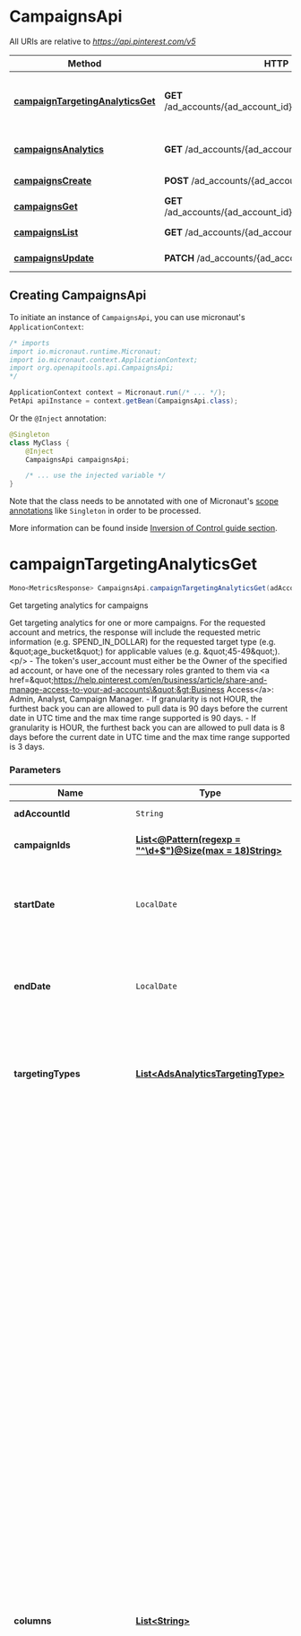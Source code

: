 # CampaignsApi

All URIs are relative to *https://api.pinterest.com/v5*

| Method | HTTP request | Description |
|------------- | ------------- | -------------|
| [**campaignTargetingAnalyticsGet**](CampaignsApi.md#campaignTargetingAnalyticsGet) | **GET** /ad_accounts/{ad_account_id}/campaigns/targeting_analytics | Get targeting analytics for campaigns |
| [**campaignsAnalytics**](CampaignsApi.md#campaignsAnalytics) | **GET** /ad_accounts/{ad_account_id}/campaigns/analytics | Get campaign analytics |
| [**campaignsCreate**](CampaignsApi.md#campaignsCreate) | **POST** /ad_accounts/{ad_account_id}/campaigns | Create campaigns |
| [**campaignsGet**](CampaignsApi.md#campaignsGet) | **GET** /ad_accounts/{ad_account_id}/campaigns/{campaign_id} | Get campaign |
| [**campaignsList**](CampaignsApi.md#campaignsList) | **GET** /ad_accounts/{ad_account_id}/campaigns | List campaigns |
| [**campaignsUpdate**](CampaignsApi.md#campaignsUpdate) | **PATCH** /ad_accounts/{ad_account_id}/campaigns | Update campaigns |


## Creating CampaignsApi

To initiate an instance of `CampaignsApi`, you can use micronaut's `ApplicationContext`:
```java
/* imports
import io.micronaut.runtime.Micronaut;
import io.micronaut.context.ApplicationContext;
import org.openapitools.api.CampaignsApi;
*/

ApplicationContext context = Micronaut.run(/* ... */);
PetApi apiInstance = context.getBean(CampaignsApi.class);
```

Or the `@Inject` annotation:
```java
@Singleton
class MyClass {
    @Inject
    CampaignsApi campaignsApi;

    /* ... use the injected variable */
}
```
Note that the class needs to be annotated with one of Micronaut's [scope annotations](https://docs.micronaut.io/latest/guide/#scopes) like `Singleton` in order to be processed.

More information can be found inside [Inversion of Control guide section](https://docs.micronaut.io/latest/guide/#ioc).

<a id="campaignTargetingAnalyticsGet"></a>
# **campaignTargetingAnalyticsGet**
```java
Mono<MetricsResponse> CampaignsApi.campaignTargetingAnalyticsGet(adAccountIdcampaignIdsstartDateendDatetargetingTypescolumnsgranularityclickWindowDaysengagementWindowDaysviewWindowDaysconversionReportTimeattributionTypes)
```

Get targeting analytics for campaigns

Get targeting analytics for one or more campaigns. For the requested account and metrics, the response will include the requested metric information (e.g. SPEND_IN_DOLLAR) for the requested target type (e.g. \&quot;age_bucket\&quot;) for applicable values (e.g. \&quot;45-49\&quot;). &lt;p/&gt; - The token&#39;s user_account must either be the Owner of the specified ad account, or have one of the necessary roles granted to them via &lt;a href&#x3D;\&quot;https://help.pinterest.com/en/business/article/share-and-manage-access-to-your-ad-accounts\&quot;&gt;Business Access&lt;/a&gt;: Admin, Analyst, Campaign Manager. - If granularity is not HOUR, the furthest back you can are allowed to pull data is 90 days before the current date in UTC time and the max time range supported is 90 days. - If granularity is HOUR, the furthest back you can are allowed to pull data is 8 days before the current date in UTC time and the max time range supported is 3 days.

### Parameters
| Name | Type | Description  | Notes |
|------------- | ------------- | ------------- | -------------|
| **adAccountId** | `String`| Unique identifier of an ad account. | |
| **campaignIds** | [**List&lt;@Pattern(regexp &#x3D; &quot;^\\d+$&quot;)@Size(max &#x3D; 18)String&gt;**](String.md)| List of Campaign Ids to use to filter the results. | |
| **startDate** | `LocalDate`| Metric report start date (UTC). Format: YYYY-MM-DD. Cannot be more than 90 days back from today. | |
| **endDate** | `LocalDate`| Metric report end date (UTC). Format: YYYY-MM-DD. Cannot be more than 90 days past start_date. | |
| **targetingTypes** | [**List&lt;AdsAnalyticsTargetingType&gt;**](AdsAnalyticsTargetingType.md)| Targeting type breakdowns for the report. The reporting per targeting type &lt;br&gt; is independent from each other. | |
| **columns** | [**List&lt;String&gt;**](String.md)| Columns to retrieve, encoded as a comma-separated string. **NOTE**: Any metrics defined as MICRO_DOLLARS returns a value based on the advertiser profile&#39;s currency field. For USD,($1/1,000,000, or $0.000001 - one one-ten-thousandth of a cent). it&#39;s microdollars. Otherwise, it&#39;s in microunits of the advertiser&#39;s currency.&lt;br/&gt;For example, if the advertiser&#39;s currency is GBP (British pound sterling), all MICRO_DOLLARS fields will be in GBP microunits (1/1,000,000 British pound).&lt;br/&gt;If a column has no value, it may not be returned | [enum: `SPEND_IN_MICRO_DOLLAR`, `PAID_IMPRESSION`, `SPEND_IN_DOLLAR`, `CPC_IN_MICRO_DOLLAR`, `ECPC_IN_MICRO_DOLLAR`, `ECPC_IN_DOLLAR`, `CTR`, `ECTR`, `CAMPAIGN_NAME`, `PIN_ID`, `TOTAL_ENGAGEMENT`, `ENGAGEMENT_1`, `ENGAGEMENT_2`, `ECPE_IN_DOLLAR`, `ENGAGEMENT_RATE`, `EENGAGEMENT_RATE`, `ECPM_IN_MICRO_DOLLAR`, `REPIN_RATE`, `CTR_2`, `CAMPAIGN_ID`, `ADVERTISER_ID`, `AD_ACCOUNT_ID`, `PIN_PROMOTION_ID`, `AD_ID`, `AD_GROUP_ID`, `CAMPAIGN_ENTITY_STATUS`, `CAMPAIGN_OBJECTIVE_TYPE`, `CPM_IN_MICRO_DOLLAR`, `CPM_IN_DOLLAR`, `AD_GROUP_ENTITY_STATUS`, `ORDER_LINE_ID`, `ORDER_LINE_NAME`, `CLICKTHROUGH_1`, `REPIN_1`, `IMPRESSION_1`, `IMPRESSION_1_GROSS`, `CLICKTHROUGH_1_GROSS`, `OUTBOUND_CLICK_1`, `CLICKTHROUGH_2`, `REPIN_2`, `IMPRESSION_2`, `OUTBOUND_CLICK_2`, `TOTAL_CLICKTHROUGH`, `TOTAL_IMPRESSION`, `TOTAL_IMPRESSION_USER`, `TOTAL_IMPRESSION_FREQUENCY`, `COST_PER_OUTBOUND_CLICK_IN_DOLLAR`, `TOTAL_ENGAGEMENT_SIGNUP`, `TOTAL_ENGAGEMENT_CHECKOUT`, `TOTAL_ENGAGEMENT_LEAD`, `TOTAL_CLICK_SIGNUP`, `TOTAL_CLICK_CHECKOUT`, `TOTAL_CLICK_ADD_TO_CART`, `TOTAL_CLICK_LEAD`, `TOTAL_VIEW_SIGNUP`, `TOTAL_VIEW_CHECKOUT`, `TOTAL_VIEW_ADD_TO_CART`, `TOTAL_VIEW_LEAD`, `TOTAL_CONVERSIONS`, `TOTAL_ENGAGEMENT_SIGNUP_VALUE_IN_MICRO_DOLLAR`, `TOTAL_ENGAGEMENT_CHECKOUT_VALUE_IN_MICRO_DOLLAR`, `TOTAL_CLICK_SIGNUP_VALUE_IN_MICRO_DOLLAR`, `TOTAL_CLICK_CHECKOUT_VALUE_IN_MICRO_DOLLAR`, `TOTAL_VIEW_SIGNUP_VALUE_IN_MICRO_DOLLAR`, `TOTAL_VIEW_CHECKOUT_VALUE_IN_MICRO_DOLLAR`, `TOTAL_WEB_SESSIONS`, `WEB_SESSIONS_1`, `WEB_SESSIONS_2`, `CAMPAIGN_LIFETIME_SPEND_CAP`, `CAMPAIGN_DAILY_SPEND_CAP`, `TOTAL_PAGE_VISIT`, `TOTAL_SIGNUP`, `TOTAL_CHECKOUT`, `TOTAL_CUSTOM`, `TOTAL_LEAD`, `TOTAL_SIGNUP_VALUE_IN_MICRO_DOLLAR`, `TOTAL_CHECKOUT_VALUE_IN_MICRO_DOLLAR`, `TOTAL_CUSTOM_VALUE_IN_MICRO_DOLLAR`, `PAGE_VISIT_COST_PER_ACTION`, `PAGE_VISIT_ROAS`, `CHECKOUT_ROAS`, `CUSTOM_ROAS`, `VIDEO_MRC_VIEWS_1`, `VIDEO_3SEC_VIEWS_2`, `VIDEO_P100_COMPLETE_2`, `VIDEO_P0_COMBINED_2`, `VIDEO_P25_COMBINED_2`, `VIDEO_P50_COMBINED_2`, `VIDEO_P75_COMBINED_2`, `VIDEO_P95_COMBINED_2`, `VIDEO_MRC_VIEWS_2`, `VIDEO_LENGTH`, `ECPV_IN_DOLLAR`, `ECPCV_IN_DOLLAR`, `ECPCV_P95_IN_DOLLAR`, `TOTAL_VIDEO_3SEC_VIEWS`, `TOTAL_VIDEO_P100_COMPLETE`, `TOTAL_VIDEO_P0_COMBINED`, `TOTAL_VIDEO_P25_COMBINED`, `TOTAL_VIDEO_P50_COMBINED`, `TOTAL_VIDEO_P75_COMBINED`, `TOTAL_VIDEO_P95_COMBINED`, `TOTAL_VIDEO_MRC_VIEWS`, `TOTAL_VIDEO_AVG_WATCHTIME_IN_SECOND`, `TOTAL_REPIN_RATE`, `WEB_CHECKOUT_COST_PER_ACTION`, `WEB_CHECKOUT_ROAS`, `TOTAL_WEB_CHECKOUT`, `TOTAL_WEB_CHECKOUT_VALUE_IN_MICRO_DOLLAR`, `TOTAL_WEB_CLICK_CHECKOUT`, `TOTAL_WEB_CLICK_CHECKOUT_VALUE_IN_MICRO_DOLLAR`, `TOTAL_WEB_ENGAGEMENT_CHECKOUT`, `TOTAL_WEB_ENGAGEMENT_CHECKOUT_VALUE_IN_MICRO_DOLLAR`, `TOTAL_WEB_VIEW_CHECKOUT`, `TOTAL_WEB_VIEW_CHECKOUT_VALUE_IN_MICRO_DOLLAR`, `INAPP_CHECKOUT_COST_PER_ACTION`, `TOTAL_OFFLINE_CHECKOUT`, `IDEA_PIN_PRODUCT_TAG_VISIT_1`, `IDEA_PIN_PRODUCT_TAG_VISIT_2`, `TOTAL_IDEA_PIN_PRODUCT_TAG_VISIT`, `LEADS`, `COST_PER_LEAD`, `QUIZ_COMPLETED`, `QUIZ_COMPLETION_RATE`, `SHOWCASE_PIN_CLICKTHROUGH`, `SHOWCASE_SUBPAGE_CLICKTHROUGH`, `SHOWCASE_SUBPIN_CLICKTHROUGH`, `SHOWCASE_SUBPAGE_IMPRESSION`, `SHOWCASE_SUBPIN_IMPRESSION`, `SHOWCASE_SUBPAGE_SWIPE_LEFT`, `SHOWCASE_SUBPAGE_SWIPE_RIGHT`, `SHOWCASE_SUBPIN_SWIPE_LEFT`, `SHOWCASE_SUBPIN_SWIPE_RIGHT`, `SHOWCASE_SUBPAGE_REPIN`, `SHOWCASE_SUBPIN_REPIN`, `SHOWCASE_SUBPAGE_CLOSEUP`, `SHOWCASE_CARD_THUMBNAIL_SWIPE_FORWARD`, `SHOWCASE_CARD_THUMBNAIL_SWIPE_BACKWARD`, `SHOWCASE_AVERAGE_SUBPAGE_CLOSEUP_PER_SESSION`, `TOTAL_CHECKOUT_CONVERSION_RATE`, `TOTAL_VIEW_CATEGORY_CONVERSION_RATE`, `TOTAL_ADD_TO_CART_CONVERSION_RATE`, `TOTAL_SIGNUP_CONVERSION_RATE`, `TOTAL_PAGE_VISIT_CONVERSION_RATE`, `TOTAL_LEAD_CONVERSION_RATE`, `TOTAL_SEARCH_CONVERSION_RATE`, `TOTAL_WATCH_VIDEO_CONVERSION_RATE`, `TOTAL_UNKNOWN_CONVERSION_RATE`, `TOTAL_CUSTOM_CONVERSION_RATE`] |
| **granularity** | [**Granularity**](.md)| TOTAL - metrics are aggregated over the specified date range.&lt;br&gt; DAY - metrics are broken down daily.&lt;br&gt; HOUR - metrics are broken down hourly.&lt;br&gt;WEEKLY - metrics are broken down weekly.&lt;br&gt;MONTHLY - metrics are broken down monthly | [enum: `TOTAL`, `DAY`, `HOUR`, `WEEK`, `MONTH`] |
| **clickWindowDays** | `Integer`| Number of days to use as the conversion attribution window for a pin click action. Applies to Pinterest Tag conversion metrics. Prior conversion tags use their defined attribution windows. If not specified, defaults to &#x60;30&#x60; days. | [optional parameter] [default to `30`] [enum: `0`, `1`, `7`, `14`, `30`, `60`] |
| **engagementWindowDays** | `Integer`| Number of days to use as the conversion attribution window for an engagement action. Engagements include saves, closeups, link clicks, and carousel card swipes. Applies to Pinterest Tag conversion metrics. Prior conversion tags use their defined attribution windows. If not specified, defaults to &#x60;30&#x60; days. | [optional parameter] [default to `30`] [enum: `0`, `1`, `7`, `14`, `30`, `60`] |
| **viewWindowDays** | `Integer`| Number of days to use as the conversion attribution window for a view action. Applies to Pinterest Tag conversion metrics. Prior conversion tags use their defined attribution windows. If not specified, defaults to &#x60;1&#x60; day. | [optional parameter] [default to `1`] [enum: `0`, `1`, `7`, `14`, `30`, `60`] |
| **conversionReportTime** | `String`| The date by which the conversion metrics returned from this endpoint will be reported. There are two dates associated with a conversion event: the date that the user interacted with the ad, and the date that the user completed a conversion event. | [optional parameter] [default to `TIME_OF_AD_ACTION`] [enum: `TIME_OF_AD_ACTION`, `TIME_OF_CONVERSION`] |
| **attributionTypes** | [**ConversionReportAttributionType**](.md)| List of types of attribution for the conversion report | [optional parameter] [enum: `INDIVIDUAL`, `HOUSEHOLD`] |


### Return type
[**MetricsResponse**](MetricsResponse.md)

### Authorization
* **[pinterest_oauth2](auth.md#pinterest_oauth2)**, scopes: `ads:read`

### HTTP request headers
 - **Content-Type**: Not defined
 - **Accept**: `application/json`

<a id="campaignsAnalytics"></a>
# **campaignsAnalytics**
```java
Mono<List<CampaignsAnalyticsResponseInner>> CampaignsApi.campaignsAnalytics(adAccountIdstartDateendDatecampaignIdscolumnsgranularityclickWindowDaysengagementWindowDaysviewWindowDaysconversionReportTime)
```

Get campaign analytics

Get analytics for the specified campaigns in the specified &lt;code&gt;ad_account_id&lt;/code&gt;, filtered by the specified options. - The token&#39;s user_account must either be the Owner of the specified ad account, or have one of the necessary roles granted to them via &lt;a href&#x3D;\&quot;https://help.pinterest.com/en/business/article/share-and-manage-access-to-your-ad-accounts\&quot;&gt;Business Access&lt;/a&gt;: Admin, Analyst, Campaign Manager. - If granularity is not HOUR, the furthest back you can are allowed to pull data is 90 days before the current date in UTC time and the max time range supported is 90 days. - If granularity is HOUR, the furthest back you can are allowed to pull data is 8 days before the current date in UTC time and the max time range supported is 3 days.

### Parameters
| Name | Type | Description  | Notes |
|------------- | ------------- | ------------- | -------------|
| **adAccountId** | `String`| Unique identifier of an ad account. | |
| **startDate** | `LocalDate`| Metric report start date (UTC). Format: YYYY-MM-DD. Cannot be more than 90 days back from today. | |
| **endDate** | `LocalDate`| Metric report end date (UTC). Format: YYYY-MM-DD. Cannot be more than 90 days past start_date. | |
| **campaignIds** | [**List&lt;@Pattern(regexp &#x3D; &quot;^\\d+$&quot;)@Size(max &#x3D; 18)String&gt;**](String.md)| List of Campaign Ids to use to filter the results. | |
| **columns** | [**List&lt;String&gt;**](String.md)| Columns to retrieve, encoded as a comma-separated string. **NOTE**: Any metrics defined as MICRO_DOLLARS returns a value based on the advertiser profile&#39;s currency field. For USD,($1/1,000,000, or $0.000001 - one one-ten-thousandth of a cent). it&#39;s microdollars. Otherwise, it&#39;s in microunits of the advertiser&#39;s currency.&lt;br/&gt;For example, if the advertiser&#39;s currency is GBP (British pound sterling), all MICRO_DOLLARS fields will be in GBP microunits (1/1,000,000 British pound).&lt;br/&gt;If a column has no value, it may not be returned | [enum: `SPEND_IN_MICRO_DOLLAR`, `PAID_IMPRESSION`, `SPEND_IN_DOLLAR`, `CPC_IN_MICRO_DOLLAR`, `ECPC_IN_MICRO_DOLLAR`, `ECPC_IN_DOLLAR`, `CTR`, `ECTR`, `CAMPAIGN_NAME`, `PIN_ID`, `TOTAL_ENGAGEMENT`, `ENGAGEMENT_1`, `ENGAGEMENT_2`, `ECPE_IN_DOLLAR`, `ENGAGEMENT_RATE`, `EENGAGEMENT_RATE`, `ECPM_IN_MICRO_DOLLAR`, `REPIN_RATE`, `CTR_2`, `CAMPAIGN_ID`, `ADVERTISER_ID`, `AD_ACCOUNT_ID`, `PIN_PROMOTION_ID`, `AD_ID`, `AD_GROUP_ID`, `CAMPAIGN_ENTITY_STATUS`, `CAMPAIGN_OBJECTIVE_TYPE`, `CPM_IN_MICRO_DOLLAR`, `CPM_IN_DOLLAR`, `AD_GROUP_ENTITY_STATUS`, `ORDER_LINE_ID`, `ORDER_LINE_NAME`, `CLICKTHROUGH_1`, `REPIN_1`, `IMPRESSION_1`, `IMPRESSION_1_GROSS`, `CLICKTHROUGH_1_GROSS`, `OUTBOUND_CLICK_1`, `CLICKTHROUGH_2`, `REPIN_2`, `IMPRESSION_2`, `OUTBOUND_CLICK_2`, `TOTAL_CLICKTHROUGH`, `TOTAL_IMPRESSION`, `TOTAL_IMPRESSION_USER`, `TOTAL_IMPRESSION_FREQUENCY`, `COST_PER_OUTBOUND_CLICK_IN_DOLLAR`, `TOTAL_ENGAGEMENT_SIGNUP`, `TOTAL_ENGAGEMENT_CHECKOUT`, `TOTAL_ENGAGEMENT_LEAD`, `TOTAL_CLICK_SIGNUP`, `TOTAL_CLICK_CHECKOUT`, `TOTAL_CLICK_ADD_TO_CART`, `TOTAL_CLICK_LEAD`, `TOTAL_VIEW_SIGNUP`, `TOTAL_VIEW_CHECKOUT`, `TOTAL_VIEW_ADD_TO_CART`, `TOTAL_VIEW_LEAD`, `TOTAL_CONVERSIONS`, `TOTAL_ENGAGEMENT_SIGNUP_VALUE_IN_MICRO_DOLLAR`, `TOTAL_ENGAGEMENT_CHECKOUT_VALUE_IN_MICRO_DOLLAR`, `TOTAL_CLICK_SIGNUP_VALUE_IN_MICRO_DOLLAR`, `TOTAL_CLICK_CHECKOUT_VALUE_IN_MICRO_DOLLAR`, `TOTAL_VIEW_SIGNUP_VALUE_IN_MICRO_DOLLAR`, `TOTAL_VIEW_CHECKOUT_VALUE_IN_MICRO_DOLLAR`, `TOTAL_WEB_SESSIONS`, `WEB_SESSIONS_1`, `WEB_SESSIONS_2`, `CAMPAIGN_LIFETIME_SPEND_CAP`, `CAMPAIGN_DAILY_SPEND_CAP`, `TOTAL_PAGE_VISIT`, `TOTAL_SIGNUP`, `TOTAL_CHECKOUT`, `TOTAL_CUSTOM`, `TOTAL_LEAD`, `TOTAL_SIGNUP_VALUE_IN_MICRO_DOLLAR`, `TOTAL_CHECKOUT_VALUE_IN_MICRO_DOLLAR`, `TOTAL_CUSTOM_VALUE_IN_MICRO_DOLLAR`, `PAGE_VISIT_COST_PER_ACTION`, `PAGE_VISIT_ROAS`, `CHECKOUT_ROAS`, `CUSTOM_ROAS`, `VIDEO_MRC_VIEWS_1`, `VIDEO_3SEC_VIEWS_2`, `VIDEO_P100_COMPLETE_2`, `VIDEO_P0_COMBINED_2`, `VIDEO_P25_COMBINED_2`, `VIDEO_P50_COMBINED_2`, `VIDEO_P75_COMBINED_2`, `VIDEO_P95_COMBINED_2`, `VIDEO_MRC_VIEWS_2`, `VIDEO_LENGTH`, `ECPV_IN_DOLLAR`, `ECPCV_IN_DOLLAR`, `ECPCV_P95_IN_DOLLAR`, `TOTAL_VIDEO_3SEC_VIEWS`, `TOTAL_VIDEO_P100_COMPLETE`, `TOTAL_VIDEO_P0_COMBINED`, `TOTAL_VIDEO_P25_COMBINED`, `TOTAL_VIDEO_P50_COMBINED`, `TOTAL_VIDEO_P75_COMBINED`, `TOTAL_VIDEO_P95_COMBINED`, `TOTAL_VIDEO_MRC_VIEWS`, `TOTAL_VIDEO_AVG_WATCHTIME_IN_SECOND`, `TOTAL_REPIN_RATE`, `WEB_CHECKOUT_COST_PER_ACTION`, `WEB_CHECKOUT_ROAS`, `TOTAL_WEB_CHECKOUT`, `TOTAL_WEB_CHECKOUT_VALUE_IN_MICRO_DOLLAR`, `TOTAL_WEB_CLICK_CHECKOUT`, `TOTAL_WEB_CLICK_CHECKOUT_VALUE_IN_MICRO_DOLLAR`, `TOTAL_WEB_ENGAGEMENT_CHECKOUT`, `TOTAL_WEB_ENGAGEMENT_CHECKOUT_VALUE_IN_MICRO_DOLLAR`, `TOTAL_WEB_VIEW_CHECKOUT`, `TOTAL_WEB_VIEW_CHECKOUT_VALUE_IN_MICRO_DOLLAR`, `INAPP_CHECKOUT_COST_PER_ACTION`, `TOTAL_OFFLINE_CHECKOUT`, `IDEA_PIN_PRODUCT_TAG_VISIT_1`, `IDEA_PIN_PRODUCT_TAG_VISIT_2`, `TOTAL_IDEA_PIN_PRODUCT_TAG_VISIT`, `LEADS`, `COST_PER_LEAD`, `QUIZ_COMPLETED`, `QUIZ_COMPLETION_RATE`, `SHOWCASE_PIN_CLICKTHROUGH`, `SHOWCASE_SUBPAGE_CLICKTHROUGH`, `SHOWCASE_SUBPIN_CLICKTHROUGH`, `SHOWCASE_SUBPAGE_IMPRESSION`, `SHOWCASE_SUBPIN_IMPRESSION`, `SHOWCASE_SUBPAGE_SWIPE_LEFT`, `SHOWCASE_SUBPAGE_SWIPE_RIGHT`, `SHOWCASE_SUBPIN_SWIPE_LEFT`, `SHOWCASE_SUBPIN_SWIPE_RIGHT`, `SHOWCASE_SUBPAGE_REPIN`, `SHOWCASE_SUBPIN_REPIN`, `SHOWCASE_SUBPAGE_CLOSEUP`, `SHOWCASE_CARD_THUMBNAIL_SWIPE_FORWARD`, `SHOWCASE_CARD_THUMBNAIL_SWIPE_BACKWARD`, `SHOWCASE_AVERAGE_SUBPAGE_CLOSEUP_PER_SESSION`, `TOTAL_CHECKOUT_CONVERSION_RATE`, `TOTAL_VIEW_CATEGORY_CONVERSION_RATE`, `TOTAL_ADD_TO_CART_CONVERSION_RATE`, `TOTAL_SIGNUP_CONVERSION_RATE`, `TOTAL_PAGE_VISIT_CONVERSION_RATE`, `TOTAL_LEAD_CONVERSION_RATE`, `TOTAL_SEARCH_CONVERSION_RATE`, `TOTAL_WATCH_VIDEO_CONVERSION_RATE`, `TOTAL_UNKNOWN_CONVERSION_RATE`, `TOTAL_CUSTOM_CONVERSION_RATE`] |
| **granularity** | [**Granularity**](.md)| TOTAL - metrics are aggregated over the specified date range.&lt;br&gt; DAY - metrics are broken down daily.&lt;br&gt; HOUR - metrics are broken down hourly.&lt;br&gt;WEEKLY - metrics are broken down weekly.&lt;br&gt;MONTHLY - metrics are broken down monthly | [enum: `TOTAL`, `DAY`, `HOUR`, `WEEK`, `MONTH`] |
| **clickWindowDays** | `Integer`| Number of days to use as the conversion attribution window for a pin click action. Applies to Pinterest Tag conversion metrics. Prior conversion tags use their defined attribution windows. If not specified, defaults to &#x60;30&#x60; days. | [optional parameter] [default to `30`] [enum: `0`, `1`, `7`, `14`, `30`, `60`] |
| **engagementWindowDays** | `Integer`| Number of days to use as the conversion attribution window for an engagement action. Engagements include saves, closeups, link clicks, and carousel card swipes. Applies to Pinterest Tag conversion metrics. Prior conversion tags use their defined attribution windows. If not specified, defaults to &#x60;30&#x60; days. | [optional parameter] [default to `30`] [enum: `0`, `1`, `7`, `14`, `30`, `60`] |
| **viewWindowDays** | `Integer`| Number of days to use as the conversion attribution window for a view action. Applies to Pinterest Tag conversion metrics. Prior conversion tags use their defined attribution windows. If not specified, defaults to &#x60;1&#x60; day. | [optional parameter] [default to `1`] [enum: `0`, `1`, `7`, `14`, `30`, `60`] |
| **conversionReportTime** | `String`| The date by which the conversion metrics returned from this endpoint will be reported. There are two dates associated with a conversion event: the date that the user interacted with the ad, and the date that the user completed a conversion event. | [optional parameter] [default to `TIME_OF_AD_ACTION`] [enum: `TIME_OF_AD_ACTION`, `TIME_OF_CONVERSION`] |


### Return type
[**List&lt;CampaignsAnalyticsResponseInner&gt;**](CampaignsAnalyticsResponseInner.md)

### Authorization
* **[pinterest_oauth2](auth.md#pinterest_oauth2)**, scopes: `ads:read`

### HTTP request headers
 - **Content-Type**: Not defined
 - **Accept**: `application/json`

<a id="campaignsCreate"></a>
# **campaignsCreate**
```java
Mono<CampaignCreateResponse> CampaignsApi.campaignsCreate(adAccountIdcampaignCreateRequest)
```

Create campaigns

Create multiple new campaigns. Every campaign has its own campaign_id and houses one or more ad groups, which contain one or more ads. For more, see &lt;a href&#x3D;\&quot;https://help.pinterest.com/en/business/article/set-up-your-campaign/\&quot;&gt;Set up your campaign&lt;/a&gt;. &lt;p/&gt; &lt;strong&gt;Note:&lt;/strong&gt; - The values for &#39;lifetime_spend_cap&#39; and &#39;daily_spend_cap&#39; are microcurrency amounts based on the currency field set in the advertiser&#39;s profile. (e.g. USD) &lt;p/&gt; &lt;p&gt;Microcurrency is used to track very small transactions, based on the currency set in the advertiser’s profile.&lt;/p&gt; &lt;p&gt;A microcurrency unit is 10^(-6) of the standard unit of currency selected in the advertiser’s profile.&lt;/p&gt; &lt;p&gt;&lt;strong&gt;Equivalency equations&lt;/strong&gt;, using dollars as an example currency:&lt;/p&gt; &lt;ul&gt;   &lt;li&gt;$1 &#x3D; 1,000,000 microdollars&lt;/li&gt;   &lt;li&gt;1 microdollar &#x3D; $0.000001 &lt;/li&gt; &lt;/ul&gt; &lt;p&gt;&lt;strong&gt;To convert between currency and microcurrency&lt;/strong&gt;, using dollars as an example currency:&lt;/p&gt; &lt;ul&gt;   &lt;li&gt;To convert dollars to microdollars, mutiply dollars by 1,000,000&lt;/li&gt;   &lt;li&gt;To convert microdollars to dollars, divide microdollars by 1,000,000&lt;/li&gt; &lt;/ul&gt;

### Parameters
| Name | Type | Description  | Notes |
|------------- | ------------- | ------------- | -------------|
| **adAccountId** | `String`| Unique identifier of an ad account. | |
| **campaignCreateRequest** | [**List&lt;@Valid CampaignCreateRequest&gt;**](CampaignCreateRequest.md)| Array of campaigns. | |


### Return type
[**CampaignCreateResponse**](CampaignCreateResponse.md)

### Authorization
* **[pinterest_oauth2](auth.md#pinterest_oauth2)**, scopes: `ads:write`

### HTTP request headers
 - **Content-Type**: `application/json`
 - **Accept**: `application/json`

<a id="campaignsGet"></a>
# **campaignsGet**
```java
Mono<CampaignResponse> CampaignsApi.campaignsGet(adAccountIdcampaignId)
```

Get campaign

Get a specific campaign given the campaign ID.

### Parameters
| Name | Type | Description  | Notes |
|------------- | ------------- | ------------- | -------------|
| **adAccountId** | `String`| Unique identifier of an ad account. | |
| **campaignId** | `String`| Campaign ID, must be associated with the ad account ID provided in the path. | |


### Return type
[**CampaignResponse**](CampaignResponse.md)

### Authorization
* **[pinterest_oauth2](auth.md#pinterest_oauth2)**, scopes: `ads:read`

### HTTP request headers
 - **Content-Type**: Not defined
 - **Accept**: `application/json`

<a id="campaignsList"></a>
# **campaignsList**
```java
Mono<CampaignsList200Response> CampaignsApi.campaignsList(adAccountIdcampaignIdsentityStatusespageSizeorderbookmark)
```

List campaigns

Get a list of the campaigns in the specified &lt;code&gt;ad_account_id&lt;/code&gt;, filtered by the specified options. - The token&#39;s user_account must either be the Owner of the specified ad account, or have one of the necessary roles granted to them via &lt;a href&#x3D;\&quot;https://help.pinterest.com/en/business/article/share-and-manage-access-to-your-ad-accounts\&quot;&gt;Business Access&lt;/a&gt;: Admin, Analyst, Campaign Manager.

### Parameters
| Name | Type | Description  | Notes |
|------------- | ------------- | ------------- | -------------|
| **adAccountId** | `String`| Unique identifier of an ad account. | |
| **campaignIds** | [**List&lt;@Pattern(regexp &#x3D; &quot;^\\d+$&quot;)@Size(max &#x3D; 18)String&gt;**](String.md)| List of Campaign Ids to use to filter the results. | [optional parameter] |
| **entityStatuses** | [**List&lt;String&gt;**](String.md)| Entity status | [optional parameter] [default to `ACTIVE,PAUSED`] [enum: `ACTIVE`, `PAUSED`, `ARCHIVED`, `DRAFT`, `DELETED_DRAFT`] |
| **pageSize** | `Integer`| Maximum number of items to include in a single page of the response. See documentation on &lt;a href&#x3D;&#39;/docs/getting-started/pagination/&#39;&gt;Pagination&lt;/a&gt; for more information. | [optional parameter] [default to `25`] |
| **order** | `String`| The order in which to sort the items returned: “ASCENDING” or “DESCENDING” by ID. Note that higher-value IDs are associated with more-recently added items. | [optional parameter] [enum: `ASCENDING`, `DESCENDING`] |
| **bookmark** | `String`| Cursor used to fetch the next page of items | [optional parameter] |


### Return type
[**CampaignsList200Response**](CampaignsList200Response.md)

### Authorization
* **[pinterest_oauth2](auth.md#pinterest_oauth2)**, scopes: `ads:read`

### HTTP request headers
 - **Content-Type**: Not defined
 - **Accept**: `application/json`

<a id="campaignsUpdate"></a>
# **campaignsUpdate**
```java
Mono<CampaignUpdateResponse> CampaignsApi.campaignsUpdate(adAccountIdcampaignUpdateRequest)
```

Update campaigns

Update multiple ad campaigns based on campaign_ids. &lt;p/&gt; &lt;strong&gt;Note:&lt;/strong&gt;&lt;p/&gt; - &lt;p&gt;The values for &#39;lifetime_spend_cap&#39; and &#39;daily_spend_cap&#39; are microcurrency amounts based on the currency field set in the advertiser&#39;s profile. (e.g. USD) &lt;p/&gt; &lt;p&gt;Microcurrency is used to track very small transactions, based on the currency set in the advertiser’s profile.&lt;/p&gt; &lt;p&gt;A microcurrency unit is 10^(-6) of the standard unit of currency selected in the advertiser’s profile.&lt;/p&gt; &lt;p&gt;&lt;strong&gt;Equivalency equations&lt;/strong&gt;, using dollars as an example currency:&lt;/p&gt; &lt;ul&gt;   &lt;li&gt;$1 &#x3D; 1,000,000 microdollars&lt;/li&gt;   &lt;li&gt;1 microdollar &#x3D; $0.000001 &lt;/li&gt; &lt;/ul&gt; &lt;p&gt;&lt;strong&gt;To convert between currency and microcurrency&lt;/strong&gt;, using dollars as an example currency:&lt;/p&gt; &lt;ul&gt;   &lt;li&gt;To convert dollars to microdollars, mutiply dollars by 1,000,000&lt;/li&gt;   &lt;li&gt;To convert microdollars to dollars, divide microdollars by 1,000,000&lt;/li&gt; &lt;/ul&gt;

### Parameters
| Name | Type | Description  | Notes |
|------------- | ------------- | ------------- | -------------|
| **adAccountId** | `String`| Unique identifier of an ad account. | |
| **campaignUpdateRequest** | [**List&lt;@Valid CampaignUpdateRequest&gt;**](CampaignUpdateRequest.md)| Array of campaigns. | |


### Return type
[**CampaignUpdateResponse**](CampaignUpdateResponse.md)

### Authorization
* **[pinterest_oauth2](auth.md#pinterest_oauth2)**, scopes: `ads:write`

### HTTP request headers
 - **Content-Type**: `application/json`
 - **Accept**: `application/json`

